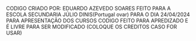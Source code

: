 CODIGO CRIADO POR:
EDUARDO AZEVEDO SOARES
FEITO PARA A ESCOLA SECUNDARIA JÚLIO DINIS(Portugal ovar)
PARA O DIA 24/04/2024 PARA APRESENTAÇÃO DOS CURSOS
CODIGO FEITO PARA APREDIZADO E É LIVRE PARA SER MODIFICADO (COLOQUE OS CREDITOS CASO FOR USAR)
